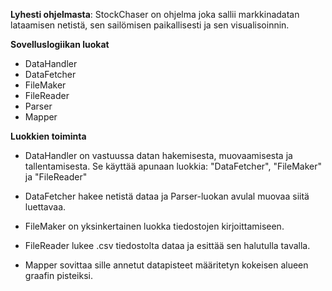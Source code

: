 **Lyhesti ohjelmasta**:
StockChaser on ohjelma joka sallii markkinadatan lataamisen netistä, sen sailömisen paikallisesti ja sen visualisoinnin.


**Sovelluslogiikan luokat**
- DataHandler
- DataFetcher
- FileMaker
- FileReader
- Parser
- Mapper


**Luokkien toiminta**
- DataHandler on vastuussa datan hakemisesta, muovaamisesta ja tallentamisesta. Se käyttää apunaan luokkia: "DataFetcher", "FileMaker" ja "FileReader"

- DataFetcher hakee netistä dataa ja Parser-luokan avulal muovaa siitä luettavaa.

- FileMaker on yksinkertainen luokka tiedostojen kirjoittamiseen.

- FileReader lukee .csv tiedostolta dataa ja esittää sen halutulla tavalla.

- Mapper sovittaa sille annetut datapisteet määritetyn kokeisen alueen graafin pisteiksi.



